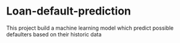 # Loan-default-prediction
This project build a machine learning model which predict possible defaulters based on their historic data
